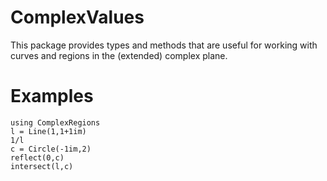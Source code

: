 # ComplexValues

This package provides types and methods that are useful for working with curves and regions in the (extended) complex plane. 

# Examples

```@repl 1
using ComplexRegions
l = Line(1,1+1im)
1/l
c = Circle(-1im,2)
reflect(0,c)
intersect(l,c)
```
